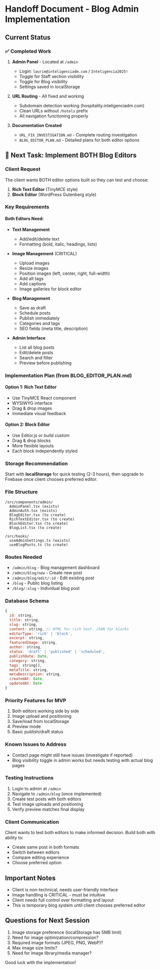 # Handoff Document - Blog Admin Implementation

## Current Status

### ✅ Completed Work
1. **Admin Panel** - Located at `/admin`
   - Login: `laurie@inteligenciadm.com` / `Inteligencia2025!`
   - Toggle for Staff section visibility
   - Toggle for Blog visibility
   - Settings saved in localStorage

2. **URL Routing** - All fixed and working
   - Subdomain detection working (hospitality.inteligenciadm.com)
   - Clean URLs without `/hotels` prefix
   - All navigation functioning properly

3. **Documentation Created**
   - `URL_FIX_INVESTIGATION.md` - Complete routing investigation
   - `BLOG_EDITOR_PLAN.md` - Detailed plans for both editor options

## 📝 Next Task: Implement BOTH Blog Editors

### Client Request
The client wants BOTH editor options built so they can test and choose:
1. **Rich Text Editor** (TinyMCE style)
2. **Block Editor** (WordPress Gutenberg style)

### Key Requirements

#### Both Editors Need:
- **Text Management**
  - Add/edit/delete text
  - Formatting (bold, italic, headings, lists)
  
- **Image Management** (CRITICAL)
  - Upload images
  - Resize images
  - Position images (left, center, right, full-width)
  - Add alt tags
  - Add captions
  - Image galleries for block editor

- **Blog Management**
  - Save as draft
  - Schedule posts
  - Publish immediately
  - Categories and tags
  - SEO fields (meta title, description)

- **Admin Interface**
  - List all blog posts
  - Edit/delete posts
  - Search and filter
  - Preview before publishing

### Implementation Plan (from BLOG_EDITOR_PLAN.md)

#### Option 1: Rich Text Editor
- Use TinyMCE React component
- WYSIWYG interface
- Drag & drop images
- Immediate visual feedback

#### Option 2: Block Editor
- Use Editor.js or build custom
- Drag & drop blocks
- More flexible layouts
- Each block independently styled

### Storage Recommendation
Start with **localStorage** for quick testing (2-3 hours), then upgrade to Firebase once client chooses preferred editor.

### File Structure
```
/src/components/admin/
  AdminPanel.tsx (exists)
  AdminAuth.tsx (exists)
  BlogEditor.tsx (to create)
  RichTextEditor.tsx (to create)
  BlockEditor.tsx (to create)
  BlogList.tsx (to create)

/src/hooks/
  useAdminSettings.ts (exists)
  useBlogPosts.ts (to create)
```

### Routes Needed
- `/admin/blog` - Blog management dashboard
- `/admin/blog/new` - Create new post
- `/admin/blog/edit/:id` - Edit existing post
- `/blog` - Public blog listing
- `/blog/:slug` - Individual blog post

### Database Schema
```javascript
{
  id: string,
  title: string,
  slug: string,
  content: string, // HTML for rich text, JSON for blocks
  editorType: 'rich' | 'block',
  excerpt: string,
  featuredImage: string,
  author: string,
  status: 'draft' | 'published' | 'scheduled',
  publishDate: Date,
  category: string,
  tags: string[],
  metaTitle: string,
  metaDescription: string,
  createdAt: Date,
  updatedAt: Date
}
```

### Priority Features for MVP
1. Both editors working side by side
2. Image upload and positioning
3. Save/load from localStorage
4. Preview mode
5. Basic publish/draft status

### Known Issues to Address
- Contact page might still have issues (investigate if reported)
- Blog visibility toggle in admin works but needs testing with actual blog pages

### Testing Instructions
1. Login to admin at `/admin`
2. Navigate to `/admin/blog` (once implemented)
3. Create test posts with both editors
4. Test image uploads and positioning
5. Verify preview matches final display

### Client Communication
Client wants to test both editors to make informed decision. Build both with ability to:
- Create same post in both formats
- Switch between editors
- Compare editing experience
- Choose preferred option

## Important Notes
- Client is non-technical, needs user-friendly interface
- Image handling is CRITICAL - must be intuitive
- Client needs full control over formatting and layout
- This is temporary blog system until client chooses preferred editor

## Questions for Next Session
1. Image storage preference (localStorage has 5MB limit)
2. Need for image optimization/compression?
3. Required image formats (JPEG, PNG, WebP)?
4. Max image size limits?
5. Need for image library/media manager?

Good luck with the implementation!